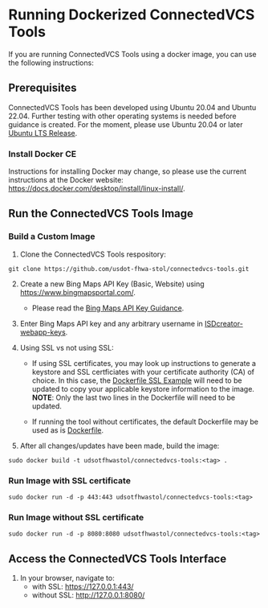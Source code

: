 # Running Dockerized ConnectedVCS Tools
If you are running ConnectedVCS Tools using a docker image, you can use the following instructions:

## Prerequisites
ConnectedVCS Tools has been developed using Ubuntu 20.04 and Ubuntu 22.04. Further testing with other operating systems is needed before guidance is created. For the moment, please use Ubuntu 20.04 or later [Ubuntu LTS Release](https://releases.ubuntu.com/).

### Install Docker CE
Instructions for installing Docker may change, so please use the current instructions at the Docker website:
https://docs.docker.com/desktop/install/linux-install/.

## Run the ConnectedVCS Tools Image

### Build a Custom Image

1. Clone the ConnectedVCS Tools respository:
```
git clone https://github.com/usdot-fhwa-stol/connectedvcs-tools.git
```
2. Create a new Bing Maps API Key (Basic, Website) using https://www.bingmapsportal.com/.
    - Please read the [Bing Maps API Key Guidance](/docs/BingMaps_API_Key_Guidance.md).
3. Enter Bing Maps API key and any arbitrary username in [ISDcreator-webapp-keys](/private-resources/js/ISDcreator-webapp-keys.js).

4. Using SSL vs not using SSL:

    - If using SSL certificates, you may look up instructions to generate a keystore and SSL certficiates with your certificate authority (CA) of choice. In this case, the [Dockerfile SSL Example](Dockerfile_SSL_example) will need to be updated to copy your applicable keystore information to the image. **NOTE**: Only the last two lines in the Dockerfile will need to be updated.

    - If running the tool without certificates, the default Dockerfile may be used as is [Dockerfile](../Dockerfile).

5. After all changes/updates have been made, build the image:
```
sudo docker build -t udsotfhwastol/connectedvcs-tools:<tag> .
```

### Run Image with SSL certificate
```
sudo docker run -d -p 443:443 udsotfhwastol/connectedvcs-tools:<tag>
```

### Run Image without SSL certificate
```
sudo docker run -d -p 8080:8080 udsotfhwastol/connectedvcs-tools:<tag>
```

## Access the ConnectedVCS Tools Interface

1.  In your browser, navigate to:
    - with SSL: https://127.0.0.1:443/
    - without SSL: http://127.0.0.1:8080/
